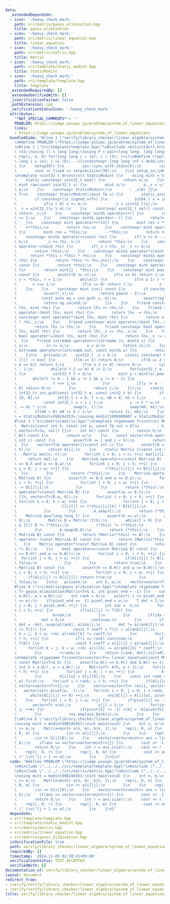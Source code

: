 ```yaml
---
data:
  _extendedDependsOn:
  - icon: ':heavy_check_mark:'
    path: src/matrix/gauss_elimination.hpp
    title: gauss_elimination
  - icon: ':heavy_check_mark:'
    path: src/matrix/linear_equation.hpp
    title: linear_equation
  - icon: ':heavy_check_mark:'
    path: src/matrix/matrix.hpp
    title: Matrix
  - icon: ':heavy_check_mark:'
    path: src/template/static_modint.hpp
    title: StaticModint
  - icon: ':heavy_check_mark:'
    path: src/template/template.hpp
    title: template
  _extendedRequiredBy: []
  _extendedVerifiedWith: []
  _isVerificationFailed: false
  _pathExtension: cpp
  _verificationStatusIcon: ':heavy_check_mark:'
  attributes:
    '*NOT_SPECIAL_COMMENTS*': ''
    PROBLEM: https://judge.yosupo.jp/problem/system_of_linear_equations
    links:
    - https://judge.yosupo.jp/problem/system_of_linear_equations
  bundledCode: "#line 1 \"verify/library_checker/linear_algebra/system_of_linear_equations.test.cpp\"\
    \n#define PROBLEM \"https://judge.yosupo.jp/problem/system_of_linear_equations\"\
    \n#line 2 \"src/template/template.hpp\"\n#include <bits/stdc++.h>\nusing namespace\
    \ std;\nusing ll = long long;\nusing P = pair<long long, long long>;\n#define\
    \ rep(i, a, b) for(long long i = (a); i < (b); ++i)\n#define rrep(i, a, b) for(long\
    \ long i = (a); i >= (b); --i)\nconstexpr long long inf = 4e18;\nstruct SetupIO\
    \ {\n    SetupIO() {\n        ios::sync_with_stdio(0);\n        cin.tie(0);\n\
    \        cout << fixed << setprecision(30);\n    }\n} setup_io;\n#line 3 \"src/template/static_modint.hpp\"\
    \ntemplate <uint32_t m>\nstruct StaticModint {\n    using mint = StaticModint;\n\
    \    static constexpr uint32_t mod() {\n        return m;\n    }\n    static constexpr\
    \ mint raw(const uint32_t v) {\n        mint a;\n        a._v = v;\n        return\
    \ a;\n    }\n    constexpr StaticModint()\n        : _v(0) {}\n    template <class\
    \ T>\n    constexpr StaticModint(const T& v) {\n        static_assert(is_integral_v<T>);\n\
    \        if constexpr(is_signed_v<T>) {\n            int64_t x = int64_t(v % int64_t(m));\n\
    \            if(x < 0) x += m;\n            _v = uint32_t(x);\n        } else\
    \ _v = uint32_t(v % m);\n    }\n    constexpr uint32_t val() const {\n       \
    \ return _v;\n    }\n    constexpr mint& operator++() {\n        return *this\
    \ += 1;\n    }\n    constexpr mint& operator--() {\n        return *this -= 1;\n\
    \    }\n    constexpr mint operator++(int) {\n        mint res = *this;\n    \
    \    ++*this;\n        return res;\n    }\n    constexpr mint operator--(int)\
    \ {\n        mint res = *this;\n        --*this;\n        return res;\n    }\n\
    \    constexpr mint& operator+=(mint rhs) {\n        if(_v >= m - rhs._v) _v -=\
    \ m;\n        _v += rhs._v;\n        return *this;\n    }\n    constexpr mint&\
    \ operator-=(mint rhs) {\n        if(_v < rhs._v) _v += m;\n        _v -= rhs._v;\n\
    \        return *this;\n    }\n    constexpr mint& operator*=(mint rhs) {\n  \
    \      return *this = *this * rhs;\n    }\n    constexpr mint& operator/=(mint\
    \ rhs) {\n        return *this *= rhs.inv();\n    }\n    constexpr mint operator+()\
    \ const {\n        return *this;\n    }\n    constexpr mint operator-() const\
    \ {\n        return mint{} - *this;\n    }\n    constexpr mint pow(long long n)\
    \ const {\n        assert(0 <= n);\n        if(n == 0) return 1;\n        mint\
    \ x = *this, r = 1;\n        while(1) {\n            if(n & 1) r *= x;\n     \
    \       n >>= 1;\n            if(n == 0) return r;\n            x *= x;\n    \
    \    }\n    }\n    constexpr mint inv() const {\n        if constexpr(prime) {\n\
    \            assert(_v);\n            return pow(m - 2);\n        } else {\n \
    \           const auto eg = inv_gcd(_v, m);\n            assert(eg.first == 1);\n\
    \            return eg.second;\n        }\n    }\n    friend constexpr mint operator+(mint\
    \ lhs, mint rhs) {\n        return lhs += rhs;\n    }\n    friend constexpr mint\
    \ operator-(mint lhs, mint rhs) {\n        return lhs -= rhs;\n    }\n    friend\
    \ constexpr mint operator*(mint lhs, mint rhs) {\n        return uint64_t(lhs._v)\
    \ * rhs._v;\n    }\n    friend constexpr mint operator/(mint lhs, mint rhs) {\n\
    \        return lhs /= rhs;\n    }\n    friend constexpr bool operator==(mint\
    \ lhs, mint rhs) {\n        return lhs._v == rhs._v;\n    }\n    friend constexpr\
    \ bool operator!=(mint lhs, mint rhs) {\n        return lhs._v != rhs._v;\n  \
    \  }\n    friend istream& operator>>(istream& in, mint& x) {\n        long long\
    \ a;\n        in >> a;\n        x = a;\n        return in;\n    }\n    friend\
    \ ostream& operator<<(ostream& out, const mint& x) {\n        return out << x.val();\n\
    \    }\n\n   private:\n    uint32_t _v = 0;\n    static constexpr bool prime =\
    \ []() -> bool {\n        if(m == 1) return 0;\n        if(m == 2 or m == 7 or\
    \ m == 61) return 1;\n        if(m % 2 == 0) return 0;\n        uint32_t d = m\
    \ - 1;\n        while(d % 2 == 0) d /= 2;\n        for(uint32_t a : {2, 7, 61})\
    \ {\n            uint32_t t = d;\n            mint y = mint(a).pow(t);\n     \
    \       while(t != m - 1 && y != 1 && y != m - 1) {\n                y *= y;\n\
    \                t <<= 1;\n            }\n            if(y != m - 1 && t % 2 ==\
    \ 0) return 0;\n        }\n        return 1;\n    }();\n    static constexpr pair<int32_t,\
    \ int32_t> inv_gcd(const int32_t a, const int32_t b) {\n        if(a == 0) return\
    \ {b, 0};\n        int32_t s = b, t = a, m0 = 0, m1 = 1;\n        while(t) {\n\
    \            const int32_t u = s / t;\n            s -= t * u;\n            m0\
    \ -= m1 * u;\n            swap(s, t);\n            swap(m0, m1);\n        }\n\
    \        if(m0 < 0) m0 += b / s;\n        return {s, m0};\n    }\n};\nusing modint998244353\
    \ = StaticModint<998244353>;\nusing modint1000000007 = StaticModint<1000000007>;\n\
    #line 3 \"src/matrix/matrix.hpp\"\ntemplate <typename T>\nstruct Matrix {\n  \
    \  Matrix(const int h, const int w, const T& val = 0)\n        : h(h), w(w), A(h,\
    \ vector<T>(w, val)) {}\n    int H() const {\n        return h;\n    }\n    int\
    \ W() const {\n        return w;\n    }\n    const vector<T>& operator[](const\
    \ int i) const {\n        assert(0 <= i and i < h);\n        return A[i];\n  \
    \  }\n    vector<T>& operator[](const int i) {\n        assert(0 <= i and i <\
    \ h);\n        return A[i];\n    }\n    static Matrix I(const int n) {\n     \
    \   Matrix mat(n, n);\n        for(int i = 0; i < n; ++i) mat[i][i] = 1;\n   \
    \     return mat;\n    }\n    Matrix& operator+=(const Matrix& B) {\n        assert(h\
    \ == B.h and w == B.w);\n        for(int i = 0; i < h; ++i) {\n            for(int\
    \ j = 0; j < w; ++j) {\n                (*this)[i][j] += B[i][j];\n          \
    \  }\n        }\n        return (*this);\n    }\n    Matrix& operator-=(const\
    \ Matrix& B) {\n        assert(h == B.h and w == B.w);\n        for(int i = 0;\
    \ i < h; ++i) {\n            for(int j = 0; j < w; ++j) {\n                (*this)[i][j]\
    \ -= B[i][j];\n            }\n        }\n        return (*this);\n    }\n    Matrix&\
    \ operator*=(const Matrix& B) {\n        assert(w == B.h);\n        vector<vector<T>>\
    \ C(h, vector<T>(B.w, 0));\n        for(int i = 0; i < h; ++i) {\n           \
    \ for(int k = 0; k < w; ++k) {\n                for(int j = 0; j < B.w; ++j) {\n\
    \                    C[i][j] += (*this)[i][k] * B[k][j];\n                }\n\
    \            }\n        }\n        A.swap(C);\n        return (*this);\n    }\n\
    \    Matrix& pow(long long t) {\n        assert(h == w);\n        assert(t >=\
    \ 0);\n        Matrix B = Matrix::I(h);\n        while(t > 0) {\n            if(t\
    \ & 1ll) B *= (*this);\n            (*this) *= (*this);\n            t >>= 1ll;\n\
    \        }\n        A.swap(B.A);\n        return (*this);\n    }\n    Matrix operator+(const\
    \ Matrix& B) const {\n        return (Matrix(*this) += B);\n    }\n    Matrix\
    \ operator-(const Matrix& B) const {\n        return (Matrix(*this) -= B);\n \
    \   }\n    Matrix operator*(const Matrix& B) const {\n        return (Matrix(*this)\
    \ *= B);\n    }\n    bool operator==(const Matrix& B) const {\n        assert(h\
    \ == B.H() and w == B.W());\n        for(int i = 0; i < h; ++i) {\n          \
    \  for(int j = 0; j < w; ++j) {\n                if(A[i][j] != B[i][j]) return\
    \ false;\n            }\n        }\n        return true;\n    }\n    bool operator!=(const\
    \ Matrix& B) const {\n        assert(h == B.H() and w == B.W());\n        for(int\
    \ i = 0; i < h; ++i) {\n            for(int j = 0; j < w; ++j) {\n           \
    \     if(A[i][j] != B[i][j]) return true;\n            }\n        }\n        return\
    \ false;\n    }\n\n   private:\n    int h, w;\n    vector<vector<T>> A;\n};\n\
    #line 4 \"src/matrix/gauss_elimination.hpp\"\ntemplate <typename T>\npair<int,\
    \ T> gauss_elimination(Matrix<T>& a, int pivot_end = -1) {\n    const int h =\
    \ a.H(), w = a.W();\n    int rank = 0;\n    assert(-1 <= pivot_end and pivot_end\
    \ <= w);\n    if(pivot_end == -1) pivot_end = w;\n    T det = 1;\n    for(int\
    \ j = 0; j < pivot_end; ++j) {\n        int idx = -1;\n        for(int i = rank;\
    \ i < h; ++i) {\n            if(a[i][j] != T(0)) {\n                idx = i;\n\
    \                break;\n            }\n        }\n        if(idx == -1) {\n \
    \           det = 0;\n            continue;\n        }\n        if(rank != idx)\
    \ det = -det, swap(a[rank], a[idx]);\n        det *= a[rank][j];\n        if(a[rank][j]\
    \ != T(1)) {\n            const T coeff = T(1) / a[rank][j];\n            for(int\
    \ k = j; k < w; ++k) a[rank][k] *= coeff;\n        }\n        for(int i = 0; i\
    \ < h; ++i) {\n            if(i == rank) continue;\n            if(a[i][j] !=\
    \ T(0)) {\n                const T coeff = a[i][j] / a[rank][j];\n           \
    \     for(int k = j; k < w; ++k) a[i][k] -= a[rank][k] * coeff;\n            }\n\
    \        }\n        ++rank;\n    }\n    return {rank, det};\n}\n#line 5 \"src/matrix/linear_equation.hpp\"\
    \ntemplate <typename T>\nvector<vector<T>> linear_equation(const Matrix<T>& a,\
    \ const Matrix<T>& b) {\n    assert(a.H() == b.H() and b.W() == 1);\n    const\
    \ int h = a.H(), w = a.W();\n    Matrix<T> A(h, w + 1);\n    for(int i = 0; i\
    \ < h; ++i) {\n        for(int j = 0; j < w; ++j) {\n            A[i][j] = a[i][j];\n\
    \        }\n        A[i][w] = b[i][0];\n    }\n    const int rank = gauss_elimination(A,\
    \ w).first;\n    for(int i = rank; i < h; ++i) {\n        if(A[i][w] != 0) return\
    \ vector<vector<T>>{};\n    }\n    vector<vector<T>> res(1, vector<T>(w));\n \
    \   vector<int> pivot(w, -1);\n    for(int i = 0, j = 0; i < rank; ++i) {\n  \
    \      while(A[i][j] == 0) ++j;\n        res[0][j] = A[i][w], pivot[j] = i;\n\
    \    }\n    for(int j = 0; j < w; ++j) {\n        if(pivot[j] == -1) {\n     \
    \       vector<T> x(w);\n            x[j] = 1;\n            for(int k = 0; k <\
    \ j; ++k) {\n                if(pivot[k] != -1) x[k] = -A[pivot[k]][j];\n    \
    \        }\n            res.emplace_back(x);\n        }\n    }\n    return res;\n\
    }\n#line 6 \"verify/library_checker/linear_algebra/system_of_linear_equations.test.cpp\"\
    \nusing mint = modint998244353;\nint main(void) {\n    int n, m;\n    cin >> n\
    \ >> m;\n    Matrix<mint> a(n, m), b(n, 1);\n    rep(i, 0, n) {\n        rep(j,\
    \ 0, m) {\n            cin >> a[i][j];\n        }\n    }\n    rep(i, 0, n) {\n\
    \        cin >> b[i][0];\n    }\n    vector<vector<mint>> ans = linear_equation(a,\
    \ b);\n    if(ans == vector<vector<mint>>{}) {\n        cout << -1 << '\\n';\n\
    \        return 0;\n    }\n    int r = ans.size();\n    cout << r - 1 << '\\n';\n\
    \    rep(i, 0, r) {\n        rep(j, 0, m) {\n            cout << ans[i][j] <<\
    \ \" \\n\"[j + 1 == m];\n        }\n    }\n}\n"
  code: "#define PROBLEM \"https://judge.yosupo.jp/problem/system_of_linear_equations\"\
    \n#include \"../../../src/template/template.hpp\"\n#include \"../../../src/template/static_modint.hpp\"\
    \n#include \"../../../src/matrix/matrix.hpp\"\n#include \"../../../src/matrix/linear_equation.hpp\"\
    \nusing mint = modint998244353;\nint main(void) {\n    int n, m;\n    cin >> n\
    \ >> m;\n    Matrix<mint> a(n, m), b(n, 1);\n    rep(i, 0, n) {\n        rep(j,\
    \ 0, m) {\n            cin >> a[i][j];\n        }\n    }\n    rep(i, 0, n) {\n\
    \        cin >> b[i][0];\n    }\n    vector<vector<mint>> ans = linear_equation(a,\
    \ b);\n    if(ans == vector<vector<mint>>{}) {\n        cout << -1 << '\\n';\n\
    \        return 0;\n    }\n    int r = ans.size();\n    cout << r - 1 << '\\n';\n\
    \    rep(i, 0, r) {\n        rep(j, 0, m) {\n            cout << ans[i][j] <<\
    \ \" \\n\"[j + 1 == m];\n        }\n    }\n}"
  dependsOn:
  - src/template/template.hpp
  - src/template/static_modint.hpp
  - src/matrix/matrix.hpp
  - src/matrix/linear_equation.hpp
  - src/matrix/gauss_elimination.hpp
  isVerificationFile: true
  path: verify/library_checker/linear_algebra/system_of_linear_equations.test.cpp
  requiredBy: []
  timestamp: '2024-11-09 02:30:41+09:00'
  verificationStatus: TEST_ACCEPTED
  verifiedWith: []
documentation_of: verify/library_checker/linear_algebra/system_of_linear_equations.test.cpp
layout: document
redirect_from:
- /verify/verify/library_checker/linear_algebra/system_of_linear_equations.test.cpp
- /verify/verify/library_checker/linear_algebra/system_of_linear_equations.test.cpp.html
title: verify/library_checker/linear_algebra/system_of_linear_equations.test.cpp
---
```

